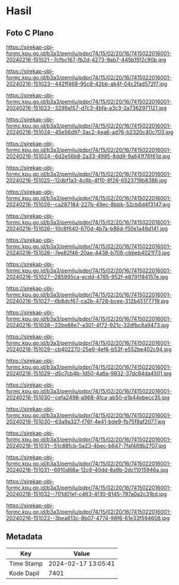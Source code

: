 # Hasil

## Foto C Plano

https://sirekap-obj-formc.kpu.go.id/b3a3/pemilu/pdpr/74/15/02/20/16/7415022016001-20240216-151021--7cfbc167-fb2d-4273-9ab7-445b15f2c90b.jpg

https://sirekap-obj-formc.kpu.go.id/b3a3/pemilu/pdpr/74/15/02/20/16/7415022016001-20240216-151023--442ff468-95c8-42bb-ab4f-04c2fad572f7.jpg

https://sirekap-obj-formc.kpu.go.id/b3a3/pemilu/pdpr/74/15/02/20/16/7415022016001-20240216-151023--3299a157-d7c3-4bfa-a3c3-2a7362971121.jpg

https://sirekap-obj-formc.kpu.go.id/b3a3/pemilu/pdpr/74/15/02/20/16/7415022016001-20240216-151024--45e56d97-3ac2-4ea6-ad76-b2320c40c703.jpg

https://sirekap-obj-formc.kpu.go.id/b3a3/pemilu/pdpr/74/15/02/20/16/7415022016001-20240216-151024--6d2e56b8-2a33-4985-8dd9-9a641f76f61d.jpg

https://sirekap-obj-formc.kpu.go.id/b3a3/pemilu/pdpr/74/15/02/20/16/7415022016001-20240216-151025--12dbf1a3-4c6b-4f10-8f26-6523719b8386.jpg

https://sirekap-obj-formc.kpu.go.id/b3a3/pemilu/pdpr/74/15/02/20/16/7415022016001-20240216-151026--ca287184-227b-49ec-8bbb-52cb6d4f3147.jpg

https://sirekap-obj-formc.kpu.go.id/b3a3/pemilu/pdpr/74/15/02/20/16/7415022016001-20240216-151026--10c8f640-670d-4b7a-b86d-f50e1a46d141.jpg

https://sirekap-obj-formc.kpu.go.id/b3a3/pemilu/pdpr/74/15/02/20/16/7415022016001-20240216-151026--7ee82f46-20ae-4438-b708-cbbeb4021f73.jpg

https://sirekap-obj-formc.kpu.go.id/b3a3/pemilu/pdpr/74/15/02/20/16/7415022016001-20240216-151027--285995ca-ecdd-4785-952f-e8791184157e.jpg

https://sirekap-obj-formc.kpu.go.id/b3a3/pemilu/pdpr/74/15/02/20/16/7415022016001-20240216-151027--6b8dcf67-ca2b-4728-bcee-312b45177719.jpg

https://sirekap-obj-formc.kpu.go.id/b3a3/pemilu/pdpr/74/15/02/20/16/7415022016001-20240216-151028--22be88e7-a301-4f72-921c-32dfbc8a9473.jpg

https://sirekap-obj-formc.kpu.go.id/b3a3/pemilu/pdpr/74/15/02/20/16/7415022016001-20240216-151029--cb402270-25e9-4ef6-b53f-e552be402c94.jpg

https://sirekap-obj-formc.kpu.go.id/b3a3/pemilu/pdpr/74/15/02/20/16/7415022016001-20240216-151029--d5c7cb4b-1d50-4a6a-9832-37dc84da4501.jpg

https://sirekap-obj-formc.kpu.go.id/b3a3/pemilu/pdpr/74/15/02/20/16/7415022016001-20240216-151030--cefa2498-a968-4fca-ab50-e1b44ebecc35.jpg

https://sirekap-obj-formc.kpu.go.id/b3a3/pemilu/pdpr/74/15/02/20/16/7415022016001-20240216-151030--63a9a327-f76f-4e41-bde9-fb75f8af2077.jpg

https://sirekap-obj-formc.kpu.go.id/b3a3/pemilu/pdpr/74/15/02/20/16/7415022016001-20240216-151031--51c88fcb-5a23-4bec-b847-7faf469b2707.jpg

https://sirekap-obj-formc.kpu.go.id/b3a3/pemilu/pdpr/74/15/02/20/16/7415022016001-20240216-151031--6910d68a-12c6-40dd-8a9b-2dc11015946a.jpg

https://sirekap-obj-formc.kpu.go.id/b3a3/pemilu/pdpr/74/15/02/20/16/7415022016001-20240216-151032--701d01ef-c463-4f30-8145-797a0a2c31bd.jpg

https://sirekap-obj-formc.kpu.go.id/b3a3/pemilu/pdpr/74/15/02/20/16/7415022016001-20240216-151022--3bea613c-8b07-4774-98f6-61e33f594608.jpg


## Metadata

| Key        | Value               |
| ---------- | ------------------- |
| Time Stamp | 2024-02-17 13:05:41 |
| Kode Dapil | 7401                |




